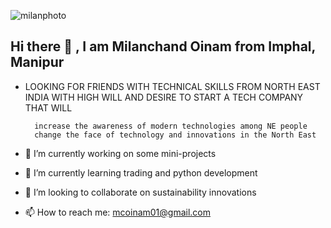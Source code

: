 ![milanphoto](https://user-images.githubusercontent.com/66784765/121669019-85629600-cac9-11eb-8653-90c96fd72f8a.jpg)
## Hi there 👋 , I am Milanchand Oinam from Imphal, Manipur

<!--
**milanoinam/milanoinam** is a ✨ _special_ ✨ repository because its `README.md` (this file) appears on your GitHub profile.
-->
- LOOKING FOR FRIENDS WITH TECHNICAL SKILLS FROM NORTH EAST INDIA 
  WITH HIGH WILL AND DESIRE TO START A TECH COMPANY THAT WILL

        increase the awareness of modern technologies among NE people
        change the face of technology and innovations in the North East

- 🔭 I’m currently working on some mini-projects
- 🌱 I’m currently learning trading and python development
- 👯 I’m looking to collaborate on sustainability innovations

- 📫 How to reach me: mcoinam01@gmail.com

